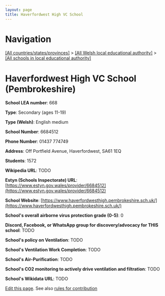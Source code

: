 ```yaml
---
layout: page
title: Haverfordwest High VC School
---
```

# Navigation

[[All countries/states/provinces]](../../..) > [[All Welsh local educational authority]](../..) > [[All schools in local educational authority]](..)

# Haverfordwest High VC School (Pembrokeshire)

**School LEA number**: 668

**Type**: Secondary (ages 11-19)

**Type (Welsh)**: English medium

**School Number**: 6684512

**Phone Number**: 01437 774749

**Address**: Off Portfield Avenue, Haverfordwest, SA61 1EQ

**Students**: 1572

**Wikipedia URL**: TODO

**Estyn (Schools Inspectorate) URL**: [https://www.estyn.gov.wales/provider/6684512](https://www.estyn.gov.wales/provider/6684512)

**School Website**: [https://www.haverfordwesthigh.pembrokeshire.sch.uk/](https://www.haverfordwesthigh.pembrokeshire.sch.uk/)

**School's overall airborne virus protection grade (0-5)**: 0

**Discord, Facebook, or WhatsApp group for discovery/advocacy for THIS school**: TODO

**School's policy on Ventilation**: TODO

**School's Ventilation Work Completion**: TODO

**School's Air-Purification**: TODO

**School's CO2 monitoring to actively drive ventilation and filtration**: TODO

**School's Wikidata URL**: TODO




[Edit this page](https://github.com/VentilationProject/Wales/edit/prif/./Pembrokeshire/Haverfordwest_High_VC_School.md). See also [rules for contribution](../../../contribution-rules/)